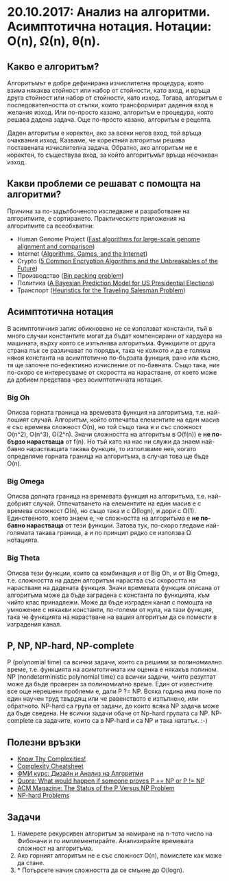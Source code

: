 # 20.10.2017: Анализ на алгоритми. Асимптотична нотация. Нотации: O(n), Ω(n), θ(n).

## Какво е алгоритъм?

Алгоритъмът е добре дефинирана изчислителна процедура, която взима някаква стойност или набор от стойности, като вход, и връща друга стойност или набор от стойности, като изход. Тогава, алгоритъм е последователността от стъпки, които трансформират дадения вход в желания изход. Или по-просто казано, алгоритъм е процедура, която решава дадена задача. Още по-просто казано, алгоритъм е рецепта.

Даден алгоритъм е коректен, ако за всеки негов вход, той връща очаквания изход. Казваме, че коректния алгоритъм решава поставената изчислителна задача. Обратно, ако алгоритъм не е коректен, то съществува вход, за който алгоритъмът връща неочакван изход.

## Какви проблеми се решават с помощта на алгоритми?

Причина за по-задълбоченото изследване и разработване на алгоритмите, е сортирането. Практическите приложения на алгоритмите са всеобхватни:
* Human Genome Project ([Fast algorithms for large-scale genome alignment and comparison](https://www.ncbi.nlm.nih.gov/pmc/articles/PMC117189/))
* Internet ([Algorithms, Games, and the Internet](http://www.eecs.harvard.edu/~parkes/cs286r/spring02/papers/stoc01.pdf))
* Crypto ([5 Common Encryption Algorithms and the Unbreakables of the Future](https://www.storagecraft.com/blog/5-common-encryption-algorithms/))
* Производство ([Bin packing problem](https://en.wikipedia.org/wiki/Bin_packing_problem))
* Политика ([A Bayesian Prediction Model for US Presidential Elections](https://www.ocf.berkeley.edu/~vsheu/Midterm%202%20Project%20Files/Rigdon2009.pdf))
* Транспорт ([Heuristics for the Traveling Salesman Problem](https://web.tuke.sk/fei-cit/butka/hop/htsp.pdf))

## Асимптотична нотация

В асимптотичния запис обикновено не се използват константи, тъй в много случаи константите могат да бъдат компенсирани от хардуера на машината, върху която се изпълнява алгоритъма. Функциите от друга страна пък се различават по порядък, така че колкото и да е голяма някоя константа на асимптотично по-бързата функция, рано или късно, тя ще започне по-ефективно изчисление от по-бавната. Също така, ние по-скоро се интересуваме от скоростта на нарастване, от което може да добием представа чрез асимптотичната нотация.

### Big Oh
Описва горната граница на времевата функция на алгоритъма, т.е. най-лошият случай. Алгоритъм, който отпечатва елементите на един масив е със времева сложност O(n), но той също така е и със сложност O(n^2), O(n^3), O(2^n). Значи сложността на алгоритъм в O(f(n)) е **не по-бързо нарастваща** от f(n). Но тъй като на нас ни служи да знаем най-бавно нарастващата такава функция, то използваме нея, когато определяме горната граница на алгоритъма, в случая това ще бъде O(n).

### Big Omega
Описва долната граница на времевата функция на алгоритъма, т.е. най-добрият случай. Отпечатването на елементите на един масив е с времева сложност Ω(n), но също така и с Ω(logn), и дори с Ω(1). Единственото, което знаем е, че сложността на алгоритъма e **не по-бавно нарастваща** от тези функции. Затова тук, по-скоро гледаме най-голямата такава граница, а и по принцип рядко се използва Ω нотацията.

### Big Theta
Описва тези функции, които са комбинация и от Big Oh, и от Big Omega, т.е. сложността на даден алгоритъм нараства със скоростта на нарастване на дадената функция. Значи времевата функция описана от алгоритъма може да бъде заградена с константа по функцията, към чийто клас принадлежи.
Може да бъде изграден канал с помощта на умножение с някакви константи, по-големи от нула, на тази функция, така че функцията на нарастване на вашия алгоритъм да се помести в изградения канал.

## P, NP, NP-hard,  NP-complete

P (polynomial time) са всички задачи, които са решими за полиномиално време, т.е. функцията на асимтотичната им оценка е някакъв полином. NP (nondeterministic polynomial time) са всички задачи, чиито резултат може да бъде проверен за полиномиално време. Един от известните все още нерешени проблеми е, дали P ?= NP. Всяка година има поне по един научен труд твърдящ или че равенството е изпълнено, или обратното. NP-hard са група от задачи, до които всяка NP задача може да бъде сведена. Не всички задачи обаче от Np-hard групата са NP. NP-complete са задачите, които са в NP-hard и са NP и така нататък. :-)

## Полезни връзки
* [Know Thy Complexities!](http://bigocheatsheet.com/)
* [Complexity Cheatsheet](http://web.mit.edu/broder/Public/asymptotics-cheatsheet.pdf)
* [ФМИ курс: Дизайн и Анализ на Алгоритми](http://cauchy.rocks/fmi/2-year/2-semester/design-and-analysis-of-algorithms/exercises/4-group/)
* [Quora: What would happen if someone proves P == NP or P != NP](https://www.quora.com/What-would-happen-if-someone-proves-P-NP-or-P-NP)
* [ACM Magazine: The Status of the P Versus NP Problem](https://cacm.acm.org/magazines/2009/9/38904-the-status-of-the-p-versus-np-problem/fulltext)
* [NP-hard Problems](http://www.dcs.fmph.uniba.sk/~fduris/VKTI/3color_HamCycle.pdf)

## Задачи

1. Намерете рекурсивен алгоритъм за намиране на n-тото число на Фибоначи и го имплементирайте. Анализирайте времевата сложност на алгоритъма.
1. Ако горният алгоритъм не е със сложност O(n), помислете как може да стане.
1. \* Потърсете начин сложността да се смъкне до O(logn).
